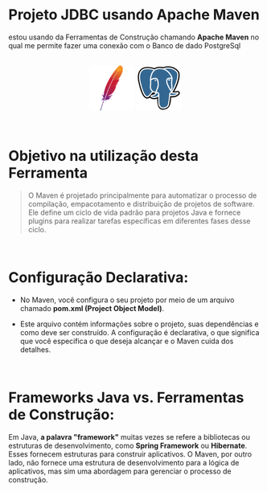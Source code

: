 # Projeto JDBC usando Apache Maven

estou usando da Ferramentas de Construção chamando **Apache Maven** no qual me permite fazer uma conexão com o Banco de dado PostgreSql 


<div style="display: inline_block" align="center"><br>

  <img align="center" alt="HTML5" width="90" src="https://raw.githubusercontent.com/devicons/devicon/master/icons/apache/apache-original.svg">
  <img align="center" alt="PostgreSql" width="90" src="https://raw.githubusercontent.com/devicons/devicon/master/icons/postgresql/postgresql-original.svg">

</div>

<br>
<br>

# Objetivo na utilização desta Ferramenta 

> O Maven é projetado principalmente para automatizar o processo de compilação, empacotamento e distribuição de projetos de software. Ele define um ciclo de vida padrão para projetos Java e fornece plugins para realizar tarefas específicas em diferentes fases desse ciclo.

<br>

# Configuração Declarativa:

- No Maven, você configura o seu projeto por meio de um arquivo chamado **pom.xml (Project Object Model)**. 

- Este arquivo contém informações sobre o projeto, suas dependências e como deve ser construído. A configuração é declarativa, o que significa que você especifica o que deseja alcançar e o Maven cuida dos detalhes.

<br>

# Frameworks Java vs. Ferramentas de Construção:

Em Java, **a palavra "framework"** muitas vezes se refere a bibliotecas ou estruturas de desenvolvimento, como **Spring Framework** ou **Hibernate**. Esses fornecem estruturas para construir aplicativos. O Maven, por outro lado, não fornece uma estrutura de desenvolvimento para a lógica de aplicativos, mas sim uma abordagem para gerenciar o processo de construção.

